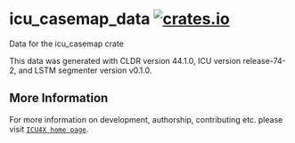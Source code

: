 # icu_casemap_data [![crates.io](https://img.shields.io/crates/v/icu_casemap_data)](https://crates.io/crates/icu_casemap_data)

<!-- cargo-rdme start -->

Data for the icu_casemap crate

This data was generated with CLDR version 44.1.0, ICU version release-74-2, and
LSTM segmenter version v0.1.0.

<!-- cargo-rdme end -->

## More Information

For more information on development, authorship, contributing etc. please visit [`ICU4X home page`](https://github.com/unicode-org/icu4x).
